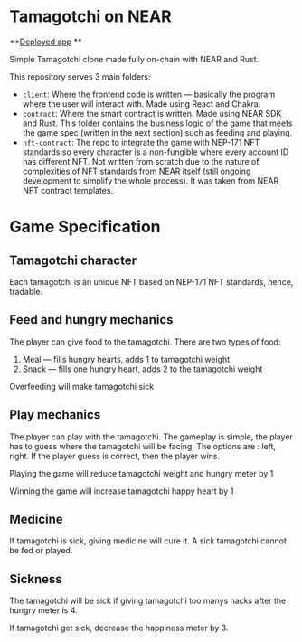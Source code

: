 # Tamagotchi on NEAR

**[Deployed app](tamagotchi-on-near.vercel.app) **

Simple Tamagotchi clone made fully on-chain with NEAR and Rust.

This repository serves 3 main folders:
- `client`: Where the frontend code is written — basically the program where the user will interact with. Made using React and Chakra.
- `contract`: Where the smart contract is written. Made using NEAR SDK and Rust. This folder contains the business logic of the game that meets the game spec (written in the next section) such as feeding and playing.
- `nft-contract`: The repo to integrate the game with NEP-171 NFT standards so every character is a non-fungible where every account ID has different NFT. Not written from scratch due to the nature of complexities of NFT standards from NEAR itself (still ongoing development to simplify the whole process). It was taken from NEAR NFT contract templates.

# Game Specification

## Tamagotchi character
Each tamagotchi is an unique NFT based on NEP-171 NFT standards, hence, tradable.

## Feed and hungry mechanics
The player can give food to the tamagotchi. There are two types of food:
1. Meal — fills hungry hearts, adds 1 to tamagotchi weight
2. Snack — fills one hungry heart, adds 2 to the tamagotchi weight

Overfeeding will make tamagotchi sick

## Play mechanics
The player can play with the tamagotchi. The gameplay is simple, the player has to guess where the tamagotchi will be facing. The options are : left, right. If the player guess is correct, then the player wins.

Playing the game will reduce tamagotchi weight and hungry meter by 1

Winning the game will increase tamagotchi happy heart by 1

## Medicine
If tamagotchi is sick, giving medicine will cure it. A sick tamagotchi cannot be fed or played.

## Sickness
The tamagotchi will be sick if giving tamagotchi too manys nacks after the hungry meter is 4.

If tamagotchi get sick, decrease the happiness meter by 3.
